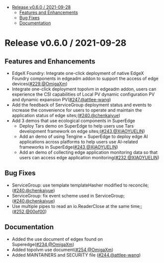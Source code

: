 * [Release v0.6.0 / 2021-09-28](#release-v060--2021-09-28)
   * [Features and Enhancements](#features-and-enhancements)
   * [Bug Fixes](#bug-fixes)
   * [Documentation](#documentation)

# Release v0.6.0 / 2021-09-28

## Features and Enhancements

* EdgeX Foundry: Integrate one-click deployment of native EdgeX Foundry components in edgeadm addon to support the access of edge devices([#229](https://github.com/superedge/superedge/pull/229),[@OmigaXm](https://github.com/OmigaXm))
* Integrate one-click deployment topolvm in edgeadm addon, users can experience the CSI capabilities of Local PV dynamic configuration PV and dynamic expansion PV([#247](https://github.com/superedge/superedge/pull/247),[@attlee-wang](https://github.com/attlee-wang))
* Add the feedback of ServiceGroup deployment status and events to increase the convenience for users to operate and maintain the application status of edge sites;([#240](https://github.com/superedge/superedge/pull/240),[@chenkaiyue](https://github.com/chenkaiyue))
* Add 3 demos that use ecological components in SuperEdge
    * Deploy Tars demo on SuperEdge to help users use Tars development framework on edge sites;([#243](https://github.com/superedge/superedge/pull/243),[@XIAOYUELIN](https://github.com/XIAOYUELIN))
    * Add an demo of using Tengine + SuperEdge to deploy edge AI applications across platforms to help users use AI-related frameworks in SuperEdge([#243](https://github.com/superedge/superedge/pull/243),[@XIAOYUELIN](https://github.com/XIAOYUELIN))
    * Add an demo of collecting edge application monitoring data so that users can access edge application monitoring([#232](https://github.com/superedge/superedge/pull/232),[@XIAOYUELIN](https://github.com/XIAOYUELIN))

## Bug Fixes

* ServiceGroup: use template templateHasher modified to reconcile;([#240](https://github.com/superedge/superedge/pull/240),[@chenkaiyue](https://github.com/chenkaiyue))
* ServiceGroup: fix event scheme used in  ServiceGroup;([#240](https://github.com/superedge/superedge/pull/240),[@chenkaiyue](https://github.com/chenkaiyue))
* Use multiple pipes to read an io.ReaderClose at the same time;;([#252](https://github.com/superedge/superedge/pull/252),[@00pf00](https://github.com/00pf00))


## Documentation

* Added the use document of edgex found on Superedge([#234](https://github.com/superedge/superedge/pull/234),[@OmigaXm](https://github.com/OmigaXm))
* Added topolvm use document([#254](https://github.com/superedge/superedge/pull/254),[@OmigaXm](https://github.com/OmigaXm))
* Added MAINTAINERS and SECURITY file ([#244](https://github.com/superedge/superedge/pull/244),[@attlee-wang](https://github.com/attlee-wang))
